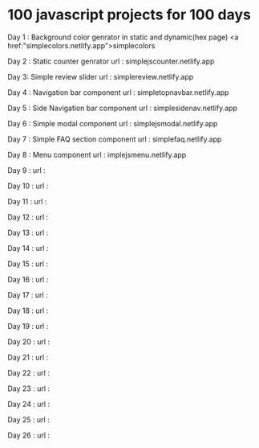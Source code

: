 # 100 javascript projects for 100 days
Day 1 : Background color genrator in static and dynamic(hex page)
<a href:"simplecolors.netlify.app">simplecolors</a>

Day 2 : Static counter genrator
url : simplejscounter.netlify.app

Day 3: Simple review slider
url : simplereview.netlify.app

Day 4 : Navigation bar component
url : simpletopnavbar.netlify.app

Day 5 : Side Navigation bar component
url : simplesidenav.netlify.app

Day 6 : Simple modal component
url : simplejsmodal.netlify.app

Day 7 : Simple FAQ section component
url : simplefaq.netlify.app

Day 8 : Menu component
url :   implejsmenu.netlify.app

Day 9 :
url :

Day 10 :
url :




Day 11 :
url :

Day 12 :
url :

Day 13 :
url :

Day 14 :
url :

Day 15 :
url :

Day 16 :
url :

Day 17 :
url :

Day 18 :
url :

Day 19 :
url :

Day 20 :
url :

Day 21 :
url :

Day 22 :
url :

Day 23 :
url :

Day 24 :
url :

Day 25 :
url :

Day 26 :
url :
